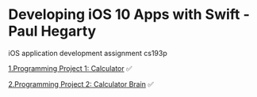 # Developing iOS 10 Apps with Swift - Paul Hegarty
iOS application development assignment cs193p

[1.Programming Project 1: Calculator](https://github.com/shiwangwang/iOS-application-development-assignment-cs193p/tree/master/Programming%20Project%201_Calculator) ✅

[2.Programming Project 2: Calculator Brain](https://github.com/shiwangwang/iOS-application-development-assignment-cs193p/tree/master/Programming%20Project%202_Calculator%20Brain)  ✅
